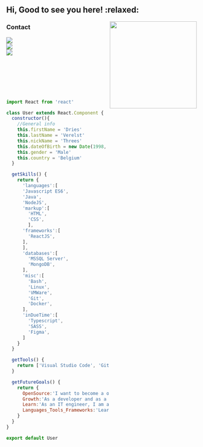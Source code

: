 <h2>Hi, Good to see you here! :relaxed:</h2>
<img align='right' src="https://media.giphy.com/media/xUA7bdpLxQhsSQdyog/source.gif" width="230" />

<h3>Contact</h3>
<a href="https://twitter.com/_Droes_">
  <img src="https://img.shields.io/twitter/follow/_Droes_?style=social"/>
</a>

<br />

<a href="https://www.linkedin.com/in/dries-verelst/">
  <img src="https://img.shields.io/badge/-Dries Verelst-blue?style=flat-square&logo=Linkedin&logoColor=white&link=https://www.linkedin.com/in/dries-verelst/"/>
</a>

<br />

<a href="https://github.com/threes-was-taken">
  <img src="https://img.shields.io/github/followers/threes-was-taken?label=follow&style=social"/>
</a>
<br />
<br />
<br />
<br />
<br />
<br />
<br />

```javascript
import React from 'react'

class User extends React.Component {
  constructor(){
    //General info
    this.firstName = 'Dries'
    this.lastName = 'Verelst'
    this.nickName = 'Threes'
    this.dateOfBirth = new Date(1998, 6, 18) // JS counts months 0-based (0 being Jan, 11 being Dec)
    this.gender = 'Male'
    this.country = 'Belgium'
  }

  getSkills() {
    return {
      'languages':[
      'Javascript ES6',
      'Java',
      'NodeJS',
      'markup':[
        'HTML',
        'CSS',  
        ],
      'frameworks':[
        'ReactJS',
      ],
      ],
      'databases':[
        'MSSQL Server',
        'MongoDB',
      ],
      'misc':[
        'Bash',
        'Linux',
        'VMWare',
        'Git',
        'Docker',
      ],
      'inDueTime':[
        'Typescript',
        'SASS',
        'Figma',
      ]
    }
  }

  getTools() {
    return ['Visual Studio Code', 'GitKraken', 'CodePen.io']
  }

  getFutureGoals() {
    return {
      OpenSource:'I want to become a open sourcerer in my free time',
      Growth:'As a developer and as a human',
      Learn:'As an IT engineer, I am an eternal student',
      Languages_Tools_Frameworks:'Learn Typescript, SASS & Figma'
    }
  }
}

export default User
```
